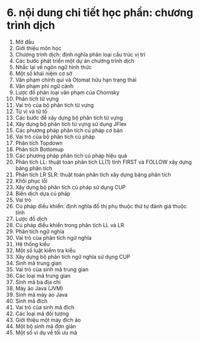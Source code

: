 # 6. nội dung chi tiết học phần: chương trình dịch
1. Mở đầu
1. Giới thiệu môn học
2. Chương trình dịch: định nghĩa phân loại cấu trúc vị trí
3. Các bước phát triển một dự án chương trình dịch
2. Nhắc lại về ngôn ngữ hình thức
1. Một số khái niệm cơ sở
2. Văn phạm chính qui và Otomat hữu hạn trạng thái
3. Văn phạm phi ngữ cảnh
4. Lược đồ phân loại văn phạm của Chomsky
3. Phân tích từ vựng
1. Vai trò của bộ phân tích từ vựng
2. Từ vị và từ tố
3. Các bước để xây dựng bộ phân tích từ vựng
4. Xây dựng bộ phân tích từ vựng sử dụng JFlex
4. Các phương pháp phân tích cú pháp cơ bản
1. Vai trò của bộ phân tích cú pháp
2. Phân tích Topdown
3. Phân tích Bottomup
5. Các phương pháp phân tích cú pháp hiệu quả
1. Phân tích LL: thuật toán phân tích LL(1) tính FIRST và FOLLOW xây dựng bảng phân tích
2. Phân tích LR SLR: thuật toán phân tích xây dựng bảng phân tích
3. Khôi phục lỗi
4. Xây dựng bộ phân tích cú pháp sử dụng CUP
6. Biên dịch dựa cú pháp
1. Vai trò
2. Cú pháp điều khiển: định nghĩa đồ thị phụ thuộc thứ tự đánh giá thuộc tính
3. Lược đồ dịch
4. Cú pháp điều khiển trong phân tích LL và LR
7. Phân tích ngữ nghĩa
1. Vai trò của phân tích ngữ nghĩa
2. Hệ thống kiểu
3. Một số luật kiểm tra kiểu
4. Xây dựng bộ phân tích ngữ nghĩa sử dụng CUP
8. Sinh mã trung gian
1. Vai trò của sinh mã trung gian
2. Các loại mã trung gian
3. Sinh mã ba địa chỉ
4. Máy ảo Java (JVM)
5. Sinh mã máy ảo Java
9. Sinh mã đích
1. Vai trò của sinh mã đích
2. Các loại mã đối tượng
3. Giới thiệu một máy đích ảo
4. Một bộ sinh mã đơn giản
5. Một số ví dụ về tối ưu mã
